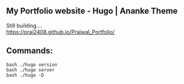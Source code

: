 ## My Portfolio website - Hugo | Ananke Theme
Still building....  
https://praj2408.github.io/Prajwal_Portfolio/



## Commands:
```bash ./hugo version  ```   
```bash ./hugo server   ```  
```bash ./hugo -D   ```  
 
